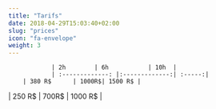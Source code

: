 ```yaml
---
title: "Tarifs"
date: 2018-04-29T15:03:40+02:00
slug: "prices"
icon: "fa-envelope"
weight: 3
---
```





                | 2h        | 6h           | 10h  |
                | :-------------: |:-------------:| :-----:|
        | 380 R$      | 1000R$| 1500 R$ |
 | 250 R$      | 700R$     |   1000 R$ |

